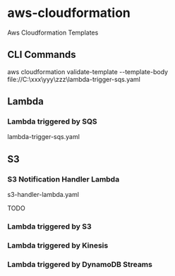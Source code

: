 # aws-cloudformation
Aws Cloudformation Templates

## CLI Commands

aws cloudformation validate-template --template-body file://C:\xxx\yyy\zzz\lambda-trigger-sqs.yaml

## Lambda


### Lambda triggered by SQS

lambda-trigger-sqs.yaml


## S3

### S3 Notification Handler Lambda

s3-handler-lambda.yaml


TODO

### Lambda triggered by S3

### Lambda triggered by Kinesis

### Lambda triggered by DynamoDB Streams